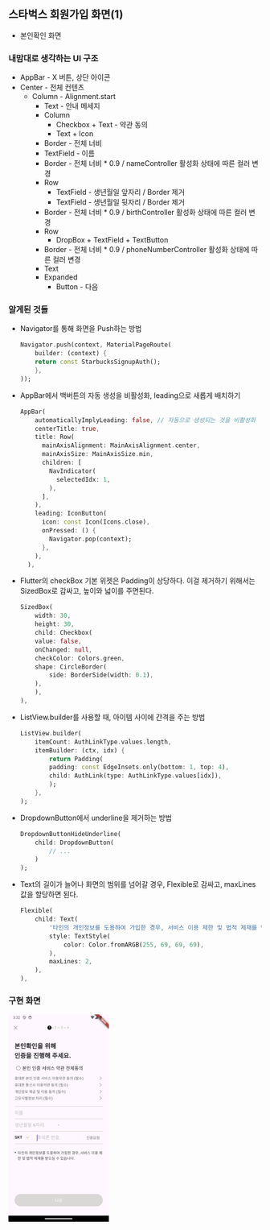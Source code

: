 ## 스타벅스 회원가입 화면(1)
* 본인확인 화면

### 내맘대로 생각하는 UI 구조
* AppBar - X 버튼, 상단 아이콘
* Center - 전체 컨텐츠
  * Column - Alignment.start
    * Text - 안내 메세지
    * Column 
      * Checkbox + Text - 약관 동의
      * Text + Icon
    * Border - 전체 너비
    * TextField - 이름
    * Border - 전체 너비 * 0.9 / nameController 활성화 상태에 따른 컬러 변경
    * Row
      * TextField - 생년월일 앞자리 / Border 제거
      * TextField - 생년월일 뒷자리 / Border 제거
    * Border - 전체 너비 * 0.9 / birthController 활성화 상태에 따른 컬러 변경
    * Row
      * DropBox + TextField + TextButton
    * Border - 전체 너비 * 0.9 / phoneNumberController 활성화 상태에 따른 컬러 변경
    * Text
    * Expanded
      * Button - 다음

### 알게된 것들
* Navigator를 통해 화면을 Push하는 방법
    ```dart
    Navigator.push(context, MaterialPageRoute(
        builder: (context) {
        return const StarbucksSignupAuth();
        },
    ));
    ```
* AppBar에서 백버튼의 자동 생성을 비활성화, leading으로 새롭게 배치하기
    ```dart
    AppBar(
        automaticallyImplyLeading: false, // 자동으로 생성되는 것을 비활성화
        centerTitle: true,
        title: Row(
          mainAxisAlignment: MainAxisAlignment.center,
          mainAxisSize: MainAxisSize.min,
          children: [
            NavIndicator(
              selectedIdx: 1,
            ),
          ],
        ),
        leading: IconButton(
          icon: const Icon(Icons.close),
          onPressed: () {
            Navigator.pop(context);
          },
        ),
      ),
    ```
* Flutter의 checkBox 기본 위젯은 Padding이 상당하다. 이걸 제거하기 위해서는 SizedBox로 감싸고, 높이와 넓이를 주면된다.  
    ```dart
    SizedBox(
        width: 30,
        height: 30,
        child: Checkbox(
        value: false,
        onChanged: null,
        checkColor: Colors.green,
        shape: CircleBorder(
            side: BorderSide(width: 0.1),
        ),
        ),
    ),
    ```

* ListView.builder를 사용할 때, 아이템 사이에 간격을 주는 방법
    ```dart
    ListView.builder(
        itemCount: AuthLinkType.values.length,
        itemBuilder: (ctx, idx) {
            return Padding(
            padding: const EdgeInsets.only(bottom: 1, top: 4),
            child: AuthLink(type: AuthLinkType.values[idx]),
            );
        },
    );
    ```

* DropdownButton에서 underline을 제거하는 방법
    ```dart
    DropdownButtonHideUnderline(
        child: DropdownButton(
            // ...
        )
    );
    ```

* Text의 길이가 늘어나 화면의 범위를 넘어갈 경우, Flexible로 감싸고, maxLines 값을 할당하면 된다.
    ```dart
    Flexible(
        child: Text(
            '타인의 개인정보를 도용하여 가입한 경우, 서비스 이용 제한 및 법적 제재를 받으실 수 있습니다.',
            style: TextStyle(
                color: Color.fromARGB(255, 69, 69, 69),
            ),
            maxLines: 2,
        ),
    ),
    ```
### 구현 화면
<img src="starbucks_signup_auth.png" alt="text" width="200"/>